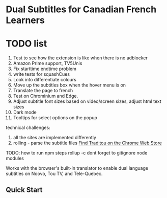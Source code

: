 # Dual Subtitles for Canadian French Learners

# TODO list
1. Test to see how the extension is like when there is no adblocker
2. Amazon Prime support, TV5Unis
3. Fix starttime endtime problem
5. write tests for squashCues
6. Look into differentiate colours
8. Move up the subtitles box when the hover menu is on
12. Translate the page to french
13. Test on Chrominium and Edge.
14. Adjust subtitle font sizes based on video/screen sizes, adjust html text sizes
15. Dark mode
16. Tooltips for select options on the popup

technical challenges:
1. all the sites are implemented differently
2. rolling - parse the subtitle files
[Find Traditou on the Chrome Web Store](blah)

TODO: how to run
npm steps
rollup -c
dont forget to gitignore node modules

Works with the browser's built-in translator to enable dual language subtitles on Noovo, Tou TV, and Tele-Quebec.

## Quick Start